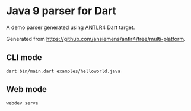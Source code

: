 # Java 9 parser for Dart

A demo parser generated using [ANTLR4](https://github.com/antlr/antlr4) Dart target.

Generated from https://github.com/ansiemens/antlr4/tree/multi-platform.

## CLI mode

```shell
dart bin/main.dart examples/helloworld.java
```

## Web mode

```shell
webdev serve
```
